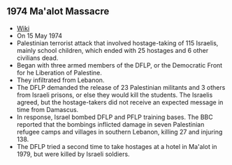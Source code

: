 ## 1974 Ma'alot Massacre
- [Wiki](https://en.wikipedia.org/wiki/Ma%27alot_massacre)
- On 15 May 1974
- Palestinian terrorist attack that involved hostage-taking of 115 Israelis, mainly school children, which ended with 25 hostages and 6 other civilians dead.
- Began with three armed members of the DFLP, or the Democratic Front for he Liberation of Palestine.
- They infiltrated from Lebanon.
- The DFLP demanded the release of 23 Palestinian militants and 3 others from Israeli prisons, or else they would kill the students. The Israelis agreed, but the hostage-takers did not receive an expected message in time from Damascus.
- In response, Israel bombed DFLP and PFLP training bases. The BBC reported that the bombings inflicted damage in seven Palestinian refugee camps and villages in southern Lebanon, killing 27 and injuring 138.
- The DFLP tried a second time to take hostages at a hotel in Ma'alot in 1979, but were killed by Israeli soldiers.
